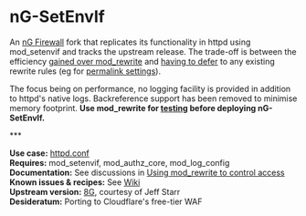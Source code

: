 # nG-SetEnvIf
An [nG Firewall](https://perishablepress.com/ng-firewall/) fork that replicates its functionality in httpd using mod_setenvif and tracks the upstream release. The trade-off is between the efficiency [gained over mod_rewrite](https://httpd.apache.org/docs/2.4/rewrite/avoid.html) and [having to defer](https://www.webmasterworld.com/apache/4572958.htm) to any existing rewrite rules (eg for [permalink settings](https://glennmessersmith.com/pages/wphtaccess.html)).

The focus being on performance, no logging facility is provided in addition to httpd's native logs. Backreference support has been removed to minimise memory footprint. **Use mod_rewrite for [testing](https://perishablepress.com/ng-firewall-logging/) before deploying nG-SetEnvIf.**

\***

**Use case:** [httpd.conf](https://httpd.apache.org/docs/2.4/howto/htaccess.html#when)  
**Requires:** mod_setenvif, mod_authz_core, mod_log_config  
**Documentation:** See discussions in [Using mod_rewrite to control access](https://httpd.apache.org/docs/2.4/rewrite/access.html)  
**Known issues & recipes:** See [Wiki](https://github.com/t18d/nG-SetEnvIf/wiki/Known-Issues)  
**Upstream version:** [8G](https://perishablepress.com/8g-firewall/), courtesy of Jeff Starr  
**Desideratum:** Porting to Cloudflare's free-tier WAF

